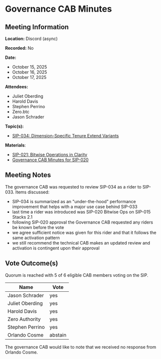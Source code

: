 # Governance CAB Minutes

## Meeting Information

**Location:** Discord (async)

**Recorded:** No

**Date:**

- October 15, 2025
- October 16, 2025
- October 17, 2025

**Attendees:**

- Juliet Oberding
- Harold Davis
- Stephen Perrino
- Zero.btc
- Jason Schrader

**Topic(s):**

- [SIP-034: Dimension-Specific Tenure Extend Variants](https://github.com/stacksgov/sips/pull/236)

**Materials**:

- [SIP-021: Bitwise Operations in Clarity](https://github.com/stacksgov/sips/blob/main/sips/sip-020/sip-020-bitwise-ops.md#activation)
- [Governance CAB Minutes for SIP-020](https://github.com/stacksgov/sips/blob/main/considerations/minutes/governance-cab/2022-11-17-sip-015.md)

## Meeting Notes

The governance CAB was requested to review SIP-034 as a rider to SIP-033. Items discussed:

- SIP-034 is summarized as an "under-the-hood" performance improvement that helps with a major use case behind SIP-033
- last time a rider was introduced was SIP-020 Bitwise Ops on SIP-015 Stacks 2.1
- following SIP-020 approval the Governance CAB requested any riders be known before the vote
- we agree sufficient notice was given for this rider and that it follows the same activation pattern
- we still recommend the technical CAB makes an updated review and activation is contingent upon their approval

## Vote Outcome(s)

Quorum is reached with 5 of 6 eligible CAB members voting on the SIP.

| Name            | Vote    |
| --------------- | ------- |
| Jason Schrader  | yes     |
| Juliet Oberding | yes     |
| Harold Davis    | yes     |
| Zero Authority  | yes     |
| Stephen Perrino | yes     |
| Orlando Cosme   | abstain |

The governance CAB would like to note that we received no response from Orlando Cosme.